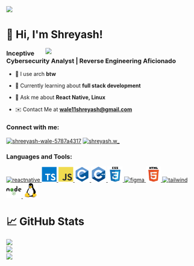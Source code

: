 <img src="https://i.pinimg.com/originals/f9/57/6f/f9576fca9fc8ef79976a1d6327bbe9ae.gif" width="800" height="auto">

# 👋 Hi, I'm Shreyash!
<img align='right' width='400' src='https://i.pinimg.com/originals/0f/b9/4d/0fb94dff52a5935e105ec497a0c010a5.gif'/>
<h3>Inceptive Cybersecurity Analyst | Reverse Engineering Aficionado</h3>

- 🐧 I use arch **btw**

- 💭 Currently learning about **full stack development**

- 💬 Ask me about **React Native, Linux**

- ✉️ Contact Me at **wale11shreyash@gmail.com** <br>

<h3 align="left">Connect with me:</h3>
<p align="left">
<a href="https://linkedin.com/in/shreeyash-wale-5787a4317" target="blank"><img align="center" src="https://raw.githubusercontent.com/rahuldkjain/github-profile-readme-generator/master/src/images/icons/Social/linked-in-alt.svg" alt="shreeyash-wale-5787a4317" height="30" width="40" /></a>
<a href="https://instagram.com/shreyash.w_" target="blank"><img align="center" src="https://raw.githubusercontent.com/rahuldkjain/github-profile-readme-generator/master/src/images/icons/Social/instagram.svg" alt="shreyash.w_" height="30" width="40" /></a>
</p>

<h3 align="left">Languages and Tools:</h3>
<p align="left"> 
<a href="https://reactnative.dev/" target="_blank" rel="noreferrer"> <img src="https://reactnative.dev/img/header_logo.svg" alt="reactnative" width="40" height="40"/> </a> 
<a href="https://www.typescriptlang.org/" target="_blank" rel="noreferrer"> <img src="https://raw.githubusercontent.com/devicons/devicon/master/icons/typescript/typescript-original.svg" alt="typescript" width="40" height="40"/> </a>
<a href="https://developer.mozilla.org/en-US/docs/Web/JavaScript" target="_blank" rel="noreferrer"> <img src="https://raw.githubusercontent.com/devicons/devicon/master/icons/javascript/javascript-original.svg" alt="javascript" width="40" height="40"/> </a> 
<a href="https://www.cprogramming.com/" target="_blank" rel="noreferrer"> <img src="https://raw.githubusercontent.com/devicons/devicon/master/icons/c/c-original.svg" alt="c" width="40" height="40"/> </a> 
<a href="https://www.w3schools.com/cpp/" target="_blank" rel="noreferrer"> <img src="https://raw.githubusercontent.com/devicons/devicon/master/icons/cplusplus/cplusplus-original.svg" alt="cplusplus" width="40" height="40"/> </a> 
<a href="https://www.w3schools.com/css/" target="_blank" rel="noreferrer"> <img src="https://raw.githubusercontent.com/devicons/devicon/master/icons/css3/css3-original-wordmark.svg" alt="css3" width="40" height="40"/> </a> 
<a href="https://www.figma.com/" target="_blank" rel="noreferrer"> <img src="https://www.vectorlogo.zone/logos/figma/figma-icon.svg" alt="figma" width="40" height="40"/> </a> 
<a href="https://www.w3.org/html/" target="_blank" rel="noreferrer"> <img src="https://raw.githubusercontent.com/devicons/devicon/master/icons/html5/html5-original-wordmark.svg" alt="html5" width="40" height="40"/> </a> 
<a href="https://tailwindcss.com/" target="_blank" rel="noreferrer"> <img src="https://www.vectorlogo.zone/logos/tailwindcss/tailwindcss-icon.svg" alt="tailwind" width="40" height="40"/> </a> 
<a href="https://nodejs.org" target="_blank" rel="noreferrer"> <img src="https://raw.githubusercontent.com/devicons/devicon/master/icons/nodejs/nodejs-original-wordmark.svg" alt="nodejs" width="40" height="40"/> </a>
<a href="https://www.linux.org/" target="_blank" rel="noreferrer"> <img src="https://raw.githubusercontent.com/devicons/devicon/master/icons/linux/linux-original.svg" alt="linux" width="40" height="40"/> </a>
</p>

# 📈 GitHub Stats
![](https://github-readme-stats.vercel.app/api?username=WShreyash&theme=radical&hide_border=false&include_all_commits=true&count_private=true)<br/>
![](https://github-readme-streak-stats.herokuapp.com/?user=WShreyash&theme=radical&hide_border=false)<br/>
![](https://github-readme-stats.vercel.app/api/top-langs/?username=WShreyash&theme=radical&hide_border=false&include_all_commits=false&count_private=true&layout=compact)
